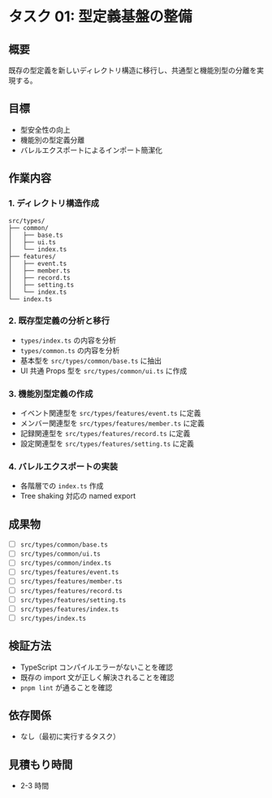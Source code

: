 # タスク 01: 型定義基盤の整備

## 概要

既存の型定義を新しいディレクトリ構造に移行し、共通型と機能別型の分離を実現する。

## 目標

- 型安全性の向上
- 機能別の型定義分離
- バレルエクスポートによるインポート簡潔化

## 作業内容

### 1. ディレクトリ構造作成

```
src/types/
├── common/
│   ├── base.ts
│   ├── ui.ts
│   └── index.ts
├── features/
│   ├── event.ts
│   ├── member.ts
│   ├── record.ts
│   ├── setting.ts
│   └── index.ts
└── index.ts
```

### 2. 既存型定義の分析と移行

- `types/index.ts` の内容を分析
- `types/common.ts` の内容を分析
- 基本型を `src/types/common/base.ts` に抽出
- UI 共通 Props 型を `src/types/common/ui.ts` に作成

### 3. 機能別型定義の作成

- イベント関連型を `src/types/features/event.ts` に定義
- メンバー関連型を `src/types/features/member.ts` に定義
- 記録関連型を `src/types/features/record.ts` に定義
- 設定関連型を `src/types/features/setting.ts` に定義

### 4. バレルエクスポートの実装

- 各階層での `index.ts` 作成
- Tree shaking 対応の named export

## 成果物

- [ ] `src/types/common/base.ts`
- [ ] `src/types/common/ui.ts`
- [ ] `src/types/common/index.ts`
- [ ] `src/types/features/event.ts`
- [ ] `src/types/features/member.ts`
- [ ] `src/types/features/record.ts`
- [ ] `src/types/features/setting.ts`
- [ ] `src/types/features/index.ts`
- [ ] `src/types/index.ts`

## 検証方法

- TypeScript コンパイルエラーがないことを確認
- 既存の import 文が正しく解決されることを確認
- `pnpm lint` が通ることを確認

## 依存関係

- なし（最初に実行するタスク）

## 見積もり時間

- 2-3 時間
